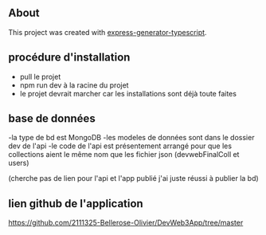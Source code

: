 ## About

This project was created with [express-generator-typescript](https://github.com/seanpmaxwell/express-generator-typescript).


## procédure d'installation
- pull le projet
- npm run dev à la racine du projet
- le projet devrait marcher car les installations sont déjà toute faites

## base de données
-la type de bd est MongoDB
-les modeles de données sont dans le dossier dev de l'api
-le code de l'api est présentement arrangé pour que les collections aient le même nom que les fichier json (devwebFinalColl et users)

(cherche pas de lien pour l'api et l'app publié j'ai juste réussi à publier la bd)

## lien github de l'application
https://github.com/2111325-Bellerose-Olivier/DevWeb3App/tree/master
